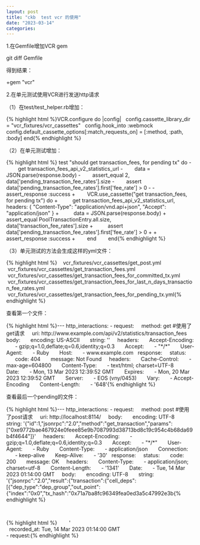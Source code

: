 ```yaml
---
layout: post
title: "ckb  test vcr 的使用"
date: "2023-03-14"
categories: 
---
```

<p>1.在Gemfile增加VCR gem</p>
<p>git diff Gemfile</p>
<p>得到结果：</p>
<p>+gem &quot;vcr&quot;</p>
<p>2.在单元测试使用VCR进行发送http请求</p>
<p>（1）在test/test_helper.rb增加：</p>
{% highlight html %}VCR.configure do |config|
&nbsp; config.cassette_library_dir = &quot;vcr_fixtures/vcr_cassettes&quot;
&nbsp; config.hook_into :webmock
&nbsp; config.default_cassette_options[:match_requests_on] = [:method, :path, :body]
end{% endhighlight %}
<p>（2）在单元测试增加：</p>
{% highlight html %}&nbsp;test &quot;should get transaction_fees, for pending tx&quot; do
-&nbsp;&nbsp;&nbsp;&nbsp;&nbsp;&nbsp;&nbsp; get transaction_fees_api_v2_statistics_url
-&nbsp;&nbsp;&nbsp;&nbsp;&nbsp;&nbsp;&nbsp; data = JSON.parse(response.body)
-&nbsp;&nbsp;&nbsp;&nbsp;&nbsp;&nbsp;&nbsp; assert_equal 2, data[&#39;pending_transaction_fee_rates&#39;].size
-&nbsp;&nbsp;&nbsp;&nbsp;&nbsp;&nbsp;&nbsp; assert data[&#39;pending_transaction_fee_rates&#39;].first[&#39;fee_rate&#39;] &gt; 0
-
-&nbsp;&nbsp;&nbsp;&nbsp;&nbsp;&nbsp;&nbsp; assert_response :success
+&nbsp;&nbsp;&nbsp;&nbsp;&nbsp;&nbsp;&nbsp; VCR.use_cassette(&quot;get transaction_fees, for pending tx&quot;) do
+&nbsp;&nbsp;&nbsp;&nbsp;&nbsp;&nbsp;&nbsp;&nbsp;&nbsp; get transaction_fees_api_v2_statistics_url, headers: { &quot;Content-Type&quot;: &quot;application/vnd.api+json&quot;, &quot;Accept&quot;: &quot;application/json&quot; }
+&nbsp;&nbsp;&nbsp;&nbsp;&nbsp;&nbsp;&nbsp;&nbsp;&nbsp; data = JSON.parse(response.body)
+&nbsp;&nbsp;&nbsp;&nbsp;&nbsp;&nbsp;&nbsp;&nbsp;&nbsp; assert_equal PoolTransactionEntry.all.size, data[&#39;transaction_fee_rates&#39;].size
+&nbsp;&nbsp;&nbsp;&nbsp;&nbsp;&nbsp;&nbsp;&nbsp;&nbsp; assert data[&#39;pending_transaction_fee_rates&#39;].first[&#39;fee_rate&#39;] &gt; 0
+
+&nbsp;&nbsp;&nbsp;&nbsp;&nbsp;&nbsp;&nbsp;&nbsp;&nbsp; assert_response :success
+&nbsp;&nbsp;&nbsp;&nbsp;&nbsp;&nbsp;&nbsp; end
&nbsp;&nbsp;&nbsp;&nbsp;&nbsp;&nbsp; end{% endhighlight %}
<p>（3）单元测试的方法会生成这样的yml文件：</p>
{% highlight html %}&nbsp;&nbsp;&nbsp; vcr_fixtures/vcr_cassettes/get_post.yml
&nbsp;&nbsp; &nbsp;vcr_fixtures/vcr_cassettes/get_transaction_fees.yml
&nbsp;&nbsp; &nbsp;vcr_fixtures/vcr_cassettes/get_transaction_fees_for_committed_tx.yml
&nbsp;&nbsp; &nbsp;vcr_fixtures/vcr_cassettes/get_transaction_fees_for_last_n_days_transaction_fee_rates.yml
&nbsp;&nbsp; &nbsp;vcr_fixtures/vcr_cassettes/get_transaction_fees_for_pending_tx.yml{% endhighlight %}
<p>查看第一个文件：</p>
{% highlight html %}---
http_interactions:
- request:
&nbsp;&nbsp;&nbsp; method: get #使用了get请求
&nbsp;&nbsp;&nbsp; uri: http://www.example.com/api/v2/statistics/transaction_fees
&nbsp;&nbsp;&nbsp; body:
&nbsp;&nbsp;&nbsp;&nbsp;&nbsp; encoding: US-ASCII
&nbsp;&nbsp;&nbsp;&nbsp;&nbsp; string: &#39;&#39;
&nbsp;&nbsp;&nbsp; headers:
&nbsp;&nbsp;&nbsp;&nbsp;&nbsp; Accept-Encoding:
&nbsp;&nbsp;&nbsp;&nbsp;&nbsp; - gzip;q=1.0,deflate;q=0.6,identity;q=0.3
&nbsp;&nbsp;&nbsp;&nbsp;&nbsp; Accept:
&nbsp;&nbsp;&nbsp;&nbsp;&nbsp; - &quot;*/*&quot;
&nbsp;&nbsp;&nbsp;&nbsp;&nbsp; User-Agent:
&nbsp;&nbsp;&nbsp;&nbsp;&nbsp; - Ruby
&nbsp;&nbsp;&nbsp;&nbsp;&nbsp; Host:
&nbsp;&nbsp;&nbsp;&nbsp;&nbsp; - www.example.com
&nbsp; response:
&nbsp;&nbsp;&nbsp; status:
&nbsp;&nbsp;&nbsp;&nbsp;&nbsp; code: 404
&nbsp;&nbsp;&nbsp;&nbsp;&nbsp; message: Not Found
&nbsp;&nbsp;&nbsp; headers:
&nbsp;&nbsp;&nbsp;&nbsp;&nbsp; Cache-Control:
&nbsp;&nbsp;&nbsp;&nbsp;&nbsp; - max-age=604800
&nbsp;&nbsp;&nbsp;&nbsp;&nbsp; Content-Type:
&nbsp;&nbsp;&nbsp;&nbsp;&nbsp; - text/html; charset=UTF-8
&nbsp;&nbsp;&nbsp;&nbsp;&nbsp; Date:
&nbsp;&nbsp;&nbsp;&nbsp;&nbsp; - Mon, 13 Mar 2023 12:39:52 GMT
&nbsp;&nbsp;&nbsp;&nbsp;&nbsp; Expires:
&nbsp;&nbsp;&nbsp;&nbsp;&nbsp; - Mon, 20 Mar 2023 12:39:52 GMT
&nbsp;&nbsp;&nbsp;&nbsp;&nbsp; Server:
&nbsp;&nbsp;&nbsp;&nbsp;&nbsp; - EOS (vny/0453)
&nbsp;&nbsp;&nbsp;&nbsp;&nbsp; Vary:
&nbsp;&nbsp;&nbsp;&nbsp;&nbsp; - Accept-Encoding
&nbsp;&nbsp;&nbsp;&nbsp;&nbsp; Content-Length:
&nbsp;&nbsp;&nbsp;&nbsp;&nbsp; - &#39;648&#39;{% endhighlight %}
<p>查看最后一个pending的文件：</p>
{% highlight html %}---
http_interactions:
- request:
&nbsp;&nbsp;&nbsp; method: post #使用了post请求
&nbsp;&nbsp;&nbsp; uri: http://localhost:8114/
&nbsp;&nbsp;&nbsp; body:
&nbsp;&nbsp;&nbsp;&nbsp;&nbsp; encoding: UTF-8
&nbsp;&nbsp;&nbsp;&nbsp;&nbsp; string: &#39;{&quot;id&quot;:1,&quot;jsonrpc&quot;:&quot;2.0&quot;,&quot;method&quot;:&quot;get_transaction&quot;,&quot;params&quot;:[&quot;0xe9772bae467924e0feee85e9b7087993d38713bd8c19c954c4b68da69b4f4644&quot;]}&#39;
&nbsp;&nbsp;&nbsp; headers:
&nbsp;&nbsp;&nbsp;&nbsp;&nbsp; Accept-Encoding:
&nbsp;&nbsp;&nbsp;&nbsp;&nbsp; - gzip;q=1.0,deflate;q=0.6,identity;q=0.3
&nbsp;&nbsp;&nbsp;&nbsp;&nbsp; Accept:
&nbsp;&nbsp;&nbsp;&nbsp;&nbsp; - &quot;*/*&quot;
&nbsp;&nbsp;&nbsp;&nbsp;&nbsp; User-Agent:
&nbsp;&nbsp;&nbsp;&nbsp;&nbsp; - Ruby
&nbsp;&nbsp;&nbsp;&nbsp;&nbsp; Content-Type:
&nbsp;&nbsp;&nbsp;&nbsp;&nbsp; - application/json
&nbsp;&nbsp;&nbsp;&nbsp;&nbsp; Connection:
&nbsp;&nbsp;&nbsp;&nbsp;&nbsp; - keep-alive
&nbsp;&nbsp;&nbsp;&nbsp;&nbsp; Keep-Alive:
&nbsp;&nbsp;&nbsp;&nbsp;&nbsp; - &#39;30&#39;
&nbsp; response:
&nbsp;&nbsp;&nbsp; status:
&nbsp;&nbsp;&nbsp;&nbsp;&nbsp; code: 200
&nbsp;&nbsp;&nbsp;&nbsp;&nbsp; message: OK
&nbsp;&nbsp;&nbsp; headers:
&nbsp;&nbsp;&nbsp;&nbsp;&nbsp; Content-Type:
&nbsp;&nbsp;&nbsp;&nbsp;&nbsp; - application/json; charset=utf-8
&nbsp;&nbsp;&nbsp;&nbsp;&nbsp; Content-Length:
&nbsp;&nbsp;&nbsp;&nbsp;&nbsp; - &#39;1341&#39;
&nbsp;&nbsp;&nbsp;&nbsp;&nbsp; Date:
&nbsp;&nbsp;&nbsp;&nbsp;&nbsp; - Tue, 14 Mar 2023 01:14:00 GMT
&nbsp;&nbsp;&nbsp; body:
&nbsp;&nbsp;&nbsp;&nbsp;&nbsp; encoding: UTF-8
&nbsp;&nbsp;&nbsp;&nbsp;&nbsp; string: &#39;{&quot;jsonrpc&quot;:&quot;2.0&quot;,&quot;result&quot;:{&quot;transaction&quot;:{&quot;cell_deps&quot;:[{&quot;dep_type&quot;:&quot;dep_group&quot;,&quot;out_point&quot;:{&quot;index&quot;:&quot;0x0&quot;,&quot;tx_hash&quot;:&quot;0x71a7ba8fc96349fea0ed3a5c47992e3b{% endhighlight %}
<p>&nbsp;</p>
<p>{% highlight html %}&nbsp;&nbsp;&nbsp;&nbsp;&nbsp;&nbsp;&nbsp; &#39;<br />
&nbsp; recorded_at: Tue, 14 Mar 2023 01:14:00 GMT<br />
- request:{% endhighlight %}</p>
<p>&nbsp;</p>
<p>&nbsp;</p>

